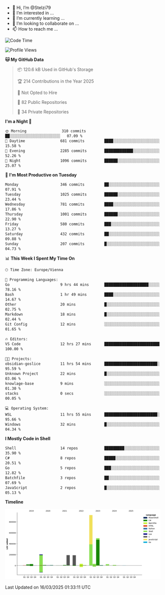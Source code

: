 - 👋 Hi, I’m @Stelzi79
- 👀 I’m interested in ...
- 🌱 I’m currently learning ...
- 💞️ I’m looking to collaborate on ...
- 📫 How to reach me ...

<!--START_SECTION:waka-->
![Code Time](http://img.shields.io/badge/Code%20Time-1%2C132%20hrs%202%20mins-blue)

![Profile Views](http://img.shields.io/badge/Profile%20Views-0-blue)

**🐱 My GitHub Data** 

> 📦 120.6 kB Used in GitHub's Storage 
 > 
> 🏆 214 Contributions in the Year 2025
 > 
> 🚫 Not Opted to Hire
 > 
> 📜 82 Public Repositories 
 > 
> 🔑 34 Private Repositories 
 > 
**I'm a Night 🦉** 

```text
🌞 Morning                310 commits         ██░░░░░░░░░░░░░░░░░░░░░░░   07.09 % 
🌆 Daytime                681 commits         ████░░░░░░░░░░░░░░░░░░░░░   15.58 % 
🌃 Evening                2285 commits        █████████████░░░░░░░░░░░░   52.26 % 
🌙 Night                  1096 commits        ██████░░░░░░░░░░░░░░░░░░░   25.07 % 
```
📅 **I'm Most Productive on Tuesday** 

```text
Monday                   346 commits         ██░░░░░░░░░░░░░░░░░░░░░░░   07.91 % 
Tuesday                  1025 commits        ██████░░░░░░░░░░░░░░░░░░░   23.44 % 
Wednesday                781 commits         ████░░░░░░░░░░░░░░░░░░░░░   17.86 % 
Thursday                 1001 commits        ██████░░░░░░░░░░░░░░░░░░░   22.90 % 
Friday                   580 commits         ███░░░░░░░░░░░░░░░░░░░░░░   13.27 % 
Saturday                 432 commits         ██░░░░░░░░░░░░░░░░░░░░░░░   09.88 % 
Sunday                   207 commits         █░░░░░░░░░░░░░░░░░░░░░░░░   04.73 % 
```


📊 **This Week I Spent My Time On** 

```text
🕑︎ Time Zone: Europe/Vienna

💬 Programming Languages: 
Go                       9 hrs 44 mins       ████████████████████░░░░░   78.16 % 
Bash                     1 hr 49 mins        ████░░░░░░░░░░░░░░░░░░░░░   14.67 % 
Other                    20 mins             █░░░░░░░░░░░░░░░░░░░░░░░░   02.75 % 
Markdown                 18 mins             █░░░░░░░░░░░░░░░░░░░░░░░░   02.44 % 
Git Config               12 mins             ░░░░░░░░░░░░░░░░░░░░░░░░░   01.65 % 

🔥 Editors: 
VS Code                  12 hrs 27 mins      █████████████████████████   100.00 % 

🐱‍💻 Projects: 
obsidian-goslice         11 hrs 54 mins      ████████████████████████░   95.59 % 
Unknown Project          22 mins             █░░░░░░░░░░░░░░░░░░░░░░░░   03.06 % 
knowlage-base            9 mins              ░░░░░░░░░░░░░░░░░░░░░░░░░   01.30 % 
stacks                   0 secs              ░░░░░░░░░░░░░░░░░░░░░░░░░   00.05 % 

💻 Operating System: 
WSL                      11 hrs 55 mins      ████████████████████████░   95.66 % 
Windows                  32 mins             █░░░░░░░░░░░░░░░░░░░░░░░░   04.34 % 
```

**I Mostly Code in Shell** 

```text
Shell                    14 repos            █████████░░░░░░░░░░░░░░░░   35.90 % 
C#                       8 repos             █████░░░░░░░░░░░░░░░░░░░░   20.51 % 
Go                       5 repos             ███░░░░░░░░░░░░░░░░░░░░░░   12.82 % 
Batchfile                3 repos             ██░░░░░░░░░░░░░░░░░░░░░░░   07.69 % 
JavaScript               2 repos             █░░░░░░░░░░░░░░░░░░░░░░░░   05.13 % 
```



**Timeline**

![Lines of Code chart](https://raw.githubusercontent.com/Stelzi79/Stelzi79/main/assets/bar_graph.png)


 Last Updated on 16/03/2025 01:33:11 UTC
<!--END_SECTION:waka-->

<!---
Stelzi79/Stelzi79 is a ✨ special ✨ repository because its `README.md` (this file) appears on your GitHub profile.
You can click the Preview link to take a look at your changes.
--->
